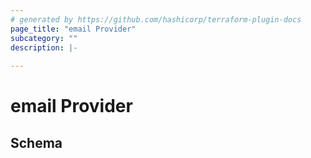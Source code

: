 ```yaml
---
# generated by https://github.com/hashicorp/terraform-plugin-docs
page_title: "email Provider"
subcategory: ""
description: |-
  
---
```


# email Provider





<!-- schema generated by tfplugindocs -->
## Schema
